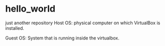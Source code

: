 # hello_world
just another repository
Host OS: physical computer on which VirtualBox is installed.

Guest OS: System that is running inside the virtualbox.
